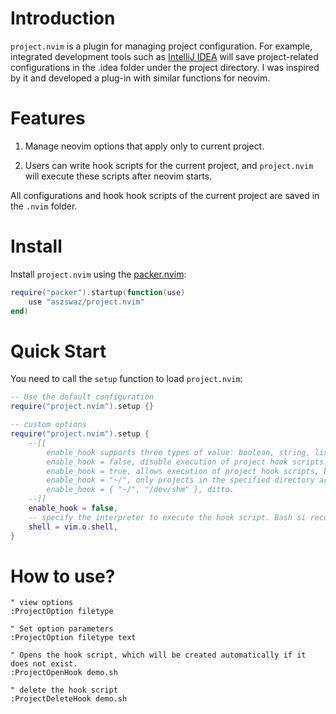 # Introduction

`project.nvim` is a plugin for managing project configuration. For example, integrated development tools such as [IntelliJ IDEA](https://www.jetbrains.com/idea/) will save project-related configurations in the .idea folder under the project directory. I was inspired by it and developed a plug-in with similar functions for neovim.

# Features

1. Manage neovim options that apply only to current project.

2. Users can write hook scripts for the current project, and `project.nvim` will execute these scripts after neovim starts.

All configurations and hook hook scripts of the current project are saved in the `.nvim` folder.

# Install

Install `project.nvim` using the [packer.nvim](https://github.com/wbthomason/packer.nvim):

```lua
require("packer").startup(function(use)
    use "aszswaz/project.nvim"
end)
```

# Quick Start

You need to call the `setup` function to load `project.nvim`:

```lua
-- Use the default configuration
require("project.nvim").setup {}

-- custom options
require("project.nvim").setup {
    --[[
        enable_hook supports three types of value: boolean, string, list.
        enable_hook = false, disable execution of project hook scripts.
        enable_hook = true, allows execution of project hook scripts, but this may pose security issues.
        enable_hook = "~/", only projects in the specified directory are allowed to execute scripts.
        enable_hook = { "~/", "/dev/shm" }, ditto.
    --]]
    enable_hook = false,
    -- specify the interpreter to execute the hook script. Bash si recommended.
    shell = vim.o.shell,
}
```

# How to use?

```vimscript
" view options
:ProjectOption filetype

" Set option parameters
:ProjectOption filetype text

" Opens the hook script, which will be created automatically if it does not exist.
:ProjectOpenHook demo.sh

" delete the hook script
:ProjectDeleteHook demo.sh
```

